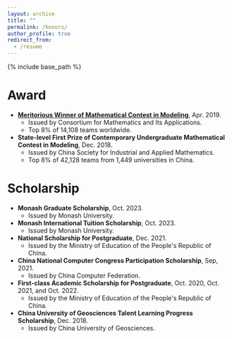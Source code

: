 ```yaml
---
layout: archive
title: ""
permalink: /honors/
author_profile: true
redirect_from:
  - /resume
---
```


{% include base_path %}

# Award

* [**Meritorious Winner of Mathematical Contest in Modeling**](https://www.comap-math.com/mcm/2019Certs/1903649.pdf), Apr. 2019. 
  * Issued by Consortium for Mathematics and Its Applications. 
  * Top 8% of 14,108 teams worldwide.
* **State-level First Prize of Contemporary Undergraduate Mathematical Contest in Modeling**, Dec. 2018.
  * Issued by China Society for Industrial and Applied Mathematics.
  * Top 8% of 42,128 teams from 1,449 universities in China.

# Scholarship

* **Monash Graduate Scholarship**, Oct. 2023.
  * Issued by Monash University.
* **Monash International Tuition Scholarship**, Oct. 2023.
  * Issued by Monash University.
* **National Scholarship for Postgraduate**, Dec. 2021.
  * Issued by the Ministry of Education of the People's Republic of China.
* **China National Computer Congress Participation Scholarship**, Sep, 2021.
  * Issued by China Computer Federation.
* **First-class Academic Scholarship for Postgraduate**, Oct. 2020, Oct. 2021, and Oct. 2022.
  * Issued by the Ministry of Education of the People's Republic of China.
* **China University of Geosciences Talent Learning Progress Scholarship**, Dec. 2018.
  * Issued by China University of Geosciences.
 
